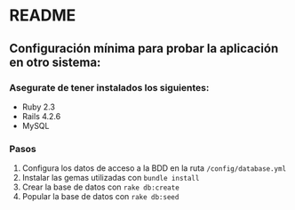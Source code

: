 # README

## Configuración mínima para probar la aplicación en otro sistema:

### Asegurate de tener instalados los siguientes:
- Ruby 2.3
- Rails 4.2.6
- MySQL

### Pasos
1. Configura los datos de acceso a la BDD en la ruta `/config/database.yml`
2. Instalar las gemas utilizadas con `bundle install`
3. Crear la base de datos con `rake db:create`
4. Popular la base de datos con `rake db:seed`
